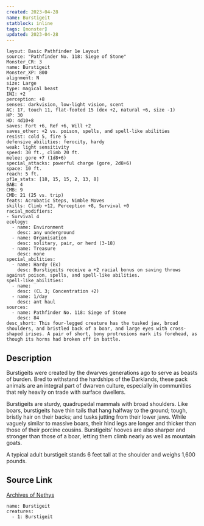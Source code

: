 ```yaml
---
created: 2023-04-28
name: Burstigeit
statblock: inline
tags: [monster]
updated: 2023-04-28
---
```

```statblock
layout: Basic Pathfinder 1e Layout
source: "Pathfinder No. 118: Siege of Stone"
Monster_CR: 3
name: Burstigeit
Monster_XP: 800
alignment: N
size: Large
type: magical beast
INI: +2
perception: +8
senses: darkvision, low-light vision, scent
AC: 17, touch 11, flat-footed 15 (dex +2, natural +6, size -1)
HP: 30
HD: 4d10+8
saves: Fort +6, Ref +6, Will +2
saves_other: +2 vs. poison, spells, and spell-like abilities
resist: cold 5, fire 5
defensive_abilities: ferocity, hardy
weak: light sensitivity
speed: 30 ft., climb 20 ft.
melee: gore +7 (1d8+6)
special_attacks: powerful charge (gore, 2d8+6)
space: 10 ft.
reach: 5 ft.
pf1e_stats: [18, 15, 15, 2, 13, 8]
BAB: 4
CMB: 9
CMD: 21 (25 vs. trip)
feats: Acrobatic Steps, Nimble Moves
skills: Climb +12, Perception +8, Survival +0
racial_modifiers:
- Survival 4
ecology:
  - name: Environment
    desc: any underground
  - name: Organisation
    desc: solitary, pair, or herd (3-18)
  - name: Treasure
    desc: none
special_abilities:
  - name: Hardy (Ex)
    desc: Burstigeits receive a +2 racial bonus on saving throws against poison, spells, and spell-like abilities.
spell-like_abilities:
  - name:
    desc: (CL 3; Concentration +2)
  - name: 1/day
    desc: ant haul
sources:
  - name: Pathfinder No. 118: Siege of Stone
    desc: 84
desc_short: This four-legged creature has the tusked jaw, broad shoulders, and bristled back of a boar, and large eyes with cross-shaped irises. A pair of short, bony protrusions mark its forehead, as though its horns had broken off in battle.
```
## Description
Burstigeits were created by the dwarves generations ago to serve as beasts of burden. Bred to withstand the hardships of the Darklands, these pack animals are an integral part of dwarven culture, especially in communities that rely heavily on trade with surface dwellers.

 Burstigeits are sturdy, quadrupedal mammals with broad shoulders. Like boars, burstigeits have thin tails that hang halfway to the ground; tough, bristly hair on their backs; and tusks jutting from their lower jaws. While vaguely similar to massive boars, their hind legs are longer and thicker than those of their porcine cousins. Burstigeits’ hooves are also sharper and stronger than those of a boar, letting them climb nearly as well as mountain goats.

 A typical adult burstigeit stands 6 feet tall at the shoulder and weighs 1,600 pounds.
## Source Link
[Archives of Nethys](https://aonprd.com/MonsterDisplay.aspx?ItemName=Burstigeit)
```encounter-table
name: Burstigeit
creatures:
  - 1: Burstigeit
```
